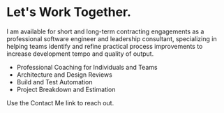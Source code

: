 # Let's Work Together.

I am available for short and long-term contracting engagements as a professional software engineer and leadership consultant, specializing in helping teams identify and refine practical process improvements to increase development tempo and quality of output.

- Professional Coaching for Individuals and Teams
- Architecture and Design Reviews
- Build and Test Automation
- Project Breakdown and Estimation

Use the Contact Me link to reach out.
